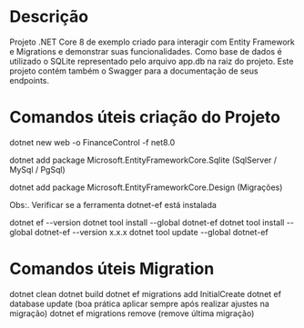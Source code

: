 # Descrição

Projeto .NET Core 8 de exemplo criado para interagir com Entity Framework e Migrations e demonstrar suas funcionalidades. Como base de dados é utilizado o SQLite representado pelo arquivo app.db na raiz do projeto. Este projeto contém também o Swagger para a documentação de seus endpoints.

# Comandos úteis criação do Projeto

dotnet new web -o FinanceControl -f net8.0

dotnet add package Microsoft.EntityFrameworkCore.Sqlite (SqlServer / MySql /  PgSql)

dotnet add package Microsoft.EntityFrameworkCore.Design (Migrações)

Obs:. Verificar se a ferramenta dotnet-ef está instalada

dotnet ef --version
dotnet tool install --global dotnet-ef
dotnet tool install --global dotnet-ef --version x.x.x
dotnet tool update --global dotnet-ef

# Comandos úteis Migration

dotnet clean
dotnet build
dotnet ef migrations add InitialCreate
dotnet ef database update (boa prática aplicar sempre após realizar ajustes na migração)
dotnet ef migrations remove (remove última migração)





